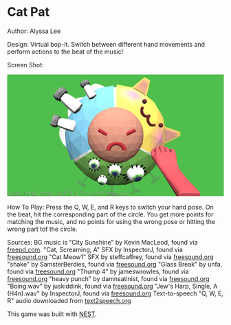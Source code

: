 # Cat Pat

Author: Alyssa Lee

Design: Virtual bop-it. Switch between different hand movements and perform actions to the beat of the music! 

Screen Shot:

![Screen Shot](screenshot.png)

How To Play:
Press the Q, W, E, and R keys to switch your hand pose. On the beat, hit the corresponding part of the circle. You get more points for matching the music, and no points for using the wrong pose or hitting the wrong part tof the circle. 

Sources: 
BG music is "City Sunshine" by Kevin MacLeod, found via [freepd.com](https://freepd.com/upbeat.php). 
"Cat, Screaming, A" SFX by InspectorJ, found via [freesound.org](https://freesound.org/people/InspectorJ/sounds/415209/)
"Cat Meow1" SFX by steffcaffrey, found via [freesound.org](https://freesound.org/people/steffcaffrey/sounds/262312/)
"shake" by SamsterBerdies, found via [freesound.org](https://freesound.org/people/SamsterBirdies/sounds/368607/)
"Glass Break" by unfa, found via [freesound.org](https://freesound.org/people/unfa/sounds/221528/)
"Thump 4" by jameswrowles, found via [freesound.org](https://freesound.org/people/jameswrowles/sounds/380638/)
"heavy punch" by damnsatinist, found via [freesound.org](https://freesound.org/people/damnsatinist/sounds/493913/)
"Boing.wav" by juskiddink, found via [freesound.org](https://freesound.org/people/juskiddink/sounds/140867/)
"Jew's Harp, Single, A (H4n).wav" by InspectorJ, found via [freesound.org](https://freesound.org/people/InspectorJ/sounds/411493/)
Text-to-speech "Q, W, E, R" audio downloaded from [text2speech.org](https://www.text2speech.org/)

This game was built with [NEST](NEST.md).

